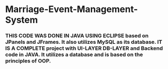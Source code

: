 # Marriage-Event-Management-System
### THIS CODE WAS DONE IN JAVA USING ECLIPSE based on JPanels and JFrames. It also utilizes MySQL as its database. IT IS A COMPLETE project with UI-LAYER DB-LAYER and Backend code in JAVA. It utilizes a database and is based on the principles of OOP. 



